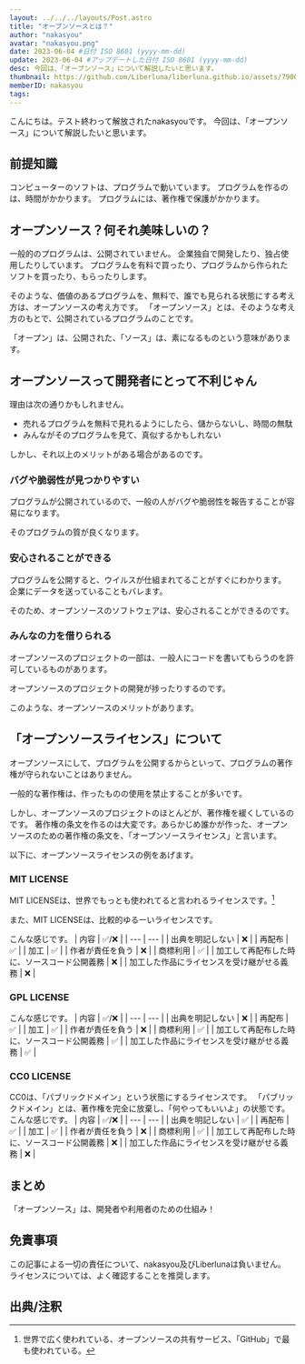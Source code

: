 ```yaml
---
layout: ../../../layouts/Post.astro
title: "オープンソースとは？"
author: "nakasyou"
avatar: "nakasyou.png"
date: 2023-06-04 #日付 ISO 8601 (yyyy-mm-dd)
update: 2023-06-04 #アップデートした日付 ISO 8601 (yyyy-mm-dd)
desc: 今回は、「オープンソース」について解説したいと思います。
thumbnail: https://github.com/Liberluna/liberluna.github.io/assets/79000684/1b97c410-d07f-4d25-9c1f-cd49f377771b
memberID: nakasyou
tags:
---
```

こんにちは。テスト終わって解放されたnakasyouです。
今回は、「オープンソース」について解説したいと思います。
## 前提知識
コンピューターのソフトは、プログラムで動いています。
プログラムを作るのは、時間がかかります。
プログラムには、著作権で保護がかかります。
## オープンソース？何それ美味しいの？
一般的のプログラムは、公開されていません。
企業独自で開発したり、独占使用したりしています。
プログラムを有料で買ったり、プログラムから作られたソフトを買ったり、もらったりします。

そのような、価値のあるプログラムを、無料で、誰でも見られる状態にする考え方は、オープンソースの考え方です。
「オープンソース」とは、そのような考え方のもとで、公開されているプログラムのことです。

「オープン」は、公開された、「ソース」は、素になるものという意味があります。
## オープンソースって開発者にとって不利じゃん
理由は次の通りかもしれません。
- 売れるプログラムを無料で見れるようにしたら、儲からないし、時間の無駄
- みんながそのプログラムを見て、真似するかもしれない

しかし、それ以上のメリットがある場合があるのです。
### バグや脆弱性が見つかりやすい
プログラムが公開されているので、一般の人がバグや脆弱性を報告することが容易になります。

そのプログラムの質が良くなります。
### 安心されることができる
プログラムを公開すると、ウイルスが仕組まれてることがすぐにわかります。
企業にデータを送っていることもバレます。

そのため、オープンソースのソフトウェアは、安心されることができるのです。
### みんなの力を借りられる
オープンソースのプロジェクトの一部は、一般人にコードを書いてもらうのを許可しているものがあります。

オープンソースのプロジェクトの開発が捗ったりするのです。


このような、オープンソースのメリットがあります。
## 「オープンソースライセンス」について
オープンソースにして、プログラムを公開するからといって、プログラムの著作権が守られないことはありません。

一般的な著作権は、作ったものの使用を禁止することが多いです。

しかし、オープンソースのプロジェクトのほとんどが、著作権を緩くしているのです。
著作権の条文を作るのは大変です。あらかじめ誰かが作った、オープンソースのための著作権の条文を、「オープンソースライセンス」と言います。

以下に、オープンソースライセンスの例をあげます。
### MIT LICENSE
MIT LICENSEは、世界でもっとも使われてると言われるライセンスです。[^1]

また、MIT LICENSEは、比較的ゆるーいライセンスです。

こんな感じです。
| 内容 | ✅/❌ |
| --- | --- |
| 出典を明記しない | ❌ |
| 再配布 | ✅ |
| 加工 | ✅ |
| 作者が責任を負う | ❌ |
| 商標利用 | ✅ |
| 加工して再配布した時に、ソースコード公開義務 | ❌ |
| 加工した作品にライセンスを受け継がせる義務 | ❌ |
### GPL LICENSE
こんな感じです。
| 内容 | ✅/❌ |
| --- | --- |
| 出典を明記しない | ❌ |
| 再配布 | ✅ |
| 加工 | ✅ |
| 作者が責任を負う | ❌ |
| 商標利用 | ✅ |
| 加工して再配布した時に、ソースコード公開義務 | ✅ |
| 加工した作品にライセンスを受け継がせる義務 | ✅ |
### CC0 LICENSE
CC0は、「パブリックドメイン」という状態にするライセンスです。
「パブリックドメイン」とは、著作権を完全に放棄し、「何やってもいいよ」の状態です。
こんな感じです。
| 内容 | ✅/❌ |
| --- | --- |
| 出典を明記しない | ✅ |
| 再配布 | ✅ |
| 加工 | ✅ |
| 作者が責任を負う | ❌ |
| 商標利用 | ✅ |
| 加工して再配布した時に、ソースコード公開義務 | ❌ |
| 加工した作品にライセンスを受け継がせる義務 | ❌ |
## まとめ
「オープンソース」は、開発者や利用者のための仕組み！
## 免責事項
この記事による一切の責任について、nakasyou及びLiberlunaは負いません。
ライセンスについては、よく確認することを推奨します。
## 出典/注釈
[^1]: 世界で広く使われている、オープンソースの共有サービス、「GitHub」で最も使われている。



